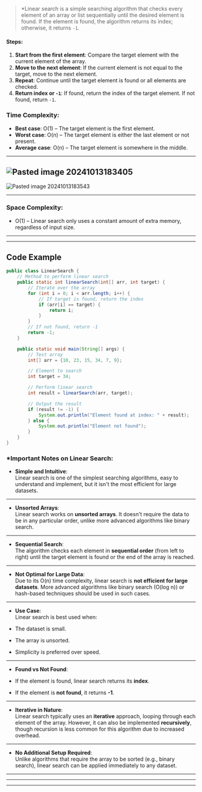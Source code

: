 > *Linear search is a simple searching algorithm that checks every element of an array or list sequentially until the desired element is found. If the element is found, the algorithm returns its index; otherwise, it returns `-1`.
#### Steps:
1. **Start from the first element**: Compare the target element with the current element of the array.
2. **Move to the next element**: If the current element is not equal to the target, move to the next element.
3. **Repeat**: Continue until the target element is found or all elements are checked.
4. **Return index or `-1`**: If found, return the index of the target element. If not found, return `-1`.
### Time Complexity:
- **Best case**: O(1) – The target element is the first element.
- **Worst case**: O(n) – The target element is either the last element or not present.
- **Average case**: O(n) – The target element is somewhere in the middle.
---

![Pasted image 20241013183405](https://github.com/user-attachments/assets/c383f0d3-6813-4027-95db-f5dfbd32cad6)
---

![Pasted image 20241013183543](https://github.com/user-attachments/assets/4bf43cc3-d352-4847-a233-70541802dfdf)

---

### Space Complexity:

- O(1) – Linear search only uses a constant amount of extra memory, regardless of input size.
---
---

## Code Example
```java
public class LinearSearch {
    // Method to perform linear search
    public static int linearSearch(int[] arr, int target) {
        // Iterate over the array
        for (int i = 0; i < arr.length; i++) {
            // If target is found, return the index
            if (arr[i] == target) {
                return i;
            }
        }
        // If not found, return -1
        return -1;
    }

    public static void main(String[] args) {
        // Test array
        int[] arr = {10, 23, 15, 34, 7, 9};

        // Element to search
        int target = 34;

        // Perform linear search
        int result = linearSearch(arr, target);

        // Output the result
        if (result != -1) {
            System.out.println("Element found at index: " + result);
        } else {
            System.out.println("Element not found");
        }
    }
}

```

###  *Important Notes on Linear Search:

 - **Simple and Intuitive**:  
Linear search is one of the simplest searching algorithms, easy to understand and implement, but it isn't the most efficient for large datasets.
---

-  **Unsorted Arrays**:  
Linear search works on **unsorted arrays**. It doesn't require the data to be in any particular order, unlike more advanced algorithms like binary search.
---

- **Sequential Search**:  
The algorithm checks each element in **sequential order** (from left to right) until the target element is found or the end of the array is reached.
---

- **Not Optimal for Large Data**:  
Due to its O(n) time complexity, linear search is **not efficient for large datasets**. More advanced algorithms like binary search (O(log n)) or hash-based techniques should be used in such cases.
---

- **Use Case**:  
Linear search is best used when:

- The dataset is small.
- The array is unsorted.
- Simplicity is preferred over speed.
---

- **Found vs Not Found**:

- If the element is found, linear search returns its **index**.
- If the element is **not found**, it returns **-1**.
---

- **Iterative in Nature**:  
Linear search typically uses an **iterative** approach, looping through each element of the array. However, it can also be implemented **recursively**, though recursion is less common for this algorithm due to increased overhead.
---

- **No Additional Setup Required**:  
Unlike algorithms that require the array to be sorted (e.g., binary search), linear search can be applied immediately to any dataset.


---
---
---
